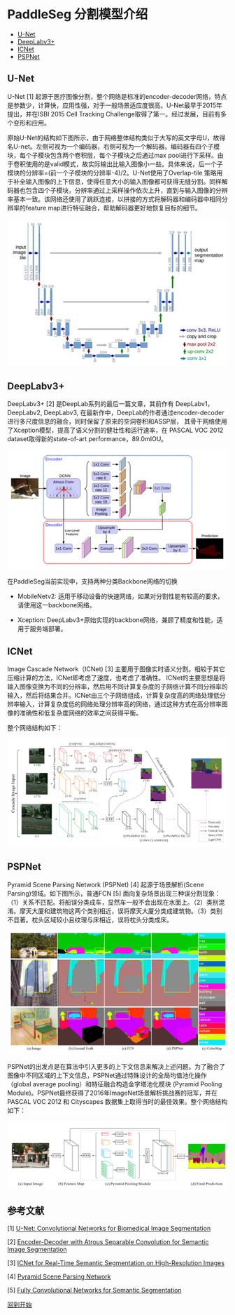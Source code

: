 <a name="top"></a>
# PaddleSeg 分割模型介绍

- [U-Net](#U-Net)	
- [DeepLabv3+](#DeepLab)	
- [ICNet](#ICNet)	
- [PSPNet](#PSPNet)

## U-Net
U-Net [1] 起源于医疗图像分割，整个网络是标准的encoder-decoder网络，特点是参数少，计算快，应用性强，对于一般场景适应度很高。U-Net最早于2015年提出，并在ISBI 2015 Cell Tracking Challenge取得了第一。经过发展，目前有多个变形和应用。

原始U-Net的结构如下图所示，由于网络整体结构类似于大写的英文字母U，故得名U-net。左侧可视为一个编码器，右侧可视为一个解码器。编码器有四个子模块，每个子模块包含两个卷积层，每个子模块之后通过max pool进行下采样。由于卷积使用的是valid模式，故实际输出比输入图像小一些。具体来说，后一个子模块的分辨率=(前一个子模块的分辨率-4)/2。U-Net使用了Overlap-tile 策略用于补全输入图像的上下信息，使得任意大小的输入图像都可获得无缝分割。同样解码器也包含四个子模块，分辨率通过上采样操作依次上升，直到与输入图像的分辨率基本一致。该网络还使用了跳跃连接，以拼接的方式将解码器和编码器中相同分辨率的feature map进行特征融合，帮助解码器更好地恢复目标的细节。

![](./imgs/unet.png)

## DeepLabv3+

DeepLabv3+ [2] 是DeepLab系列的最后一篇文章，其前作有 DeepLabv1，DeepLabv2, DeepLabv3,
在最新作中，DeepLab的作者通过encoder-decoder进行多尺度信息的融合，同时保留了原来的空洞卷积和ASSP层，
其骨干网络使用了Xception模型，提高了语义分割的健壮性和运行速率，在 PASCAL VOC 2012 dataset取得新的state-of-art performance，89.0mIOU。

![](./imgs/deeplabv3p.png)

在PaddleSeg当前实现中，支持两种分类Backbone网络的切换

- MobileNetv2:
适用于移动设备的快速网络，如果对分割性能有较高的要求，请使用这一backbone网络。

- Xception:
DeepLabv3+原始实现的backbone网络，兼顾了精度和性能，适用于服务端部署。


## ICNet

Image Cascade Network（ICNet) [3] 主要用于图像实时语义分割。相较于其它压缩计算的方法，ICNet即考虑了速度，也考虑了准确性。 ICNet的主要思想是将输入图像变换为不同的分辨率，然后用不同计算复杂度的子网络计算不同分辨率的输入，然后将结果合并。ICNet由三个子网络组成，计算复杂度高的网络处理低分辨率输入，计算复杂度低的网络处理分辨率高的网络，通过这种方式在高分辨率图像的准确性和低复杂度网络的效率之间获得平衡。

整个网络结构如下：

![](./imgs/icnet.png)

## PSPNet

Pyramid Scene Parsing Network (PSPNet) [4] 起源于场景解析(Scene Parsing)领域。如下图所示，普通FCN [5] 面向复杂场景出现三种误分割现象：（1）关系不匹配。将船误分类成车，显然车一般不会出现在水面上。（2）类别混淆。摩天大厦和建筑物这两个类别相近，误将摩天大厦分类成建筑物。（3）类别不显著。枕头区域较小且纹理与床相近，误将枕头分类成床。

![](./imgs/pspnet2.png)

PSPNet的出发点是在算法中引入更多的上下文信息来解决上述问题。为了融合了图像中不同区域的上下文信息，PSPNet通过特殊设计的全局均值池化操作（global average pooling）和特征融合构造金字塔池化模块 (Pyramid Pooling Module)。PSPNet最终获得了2016年ImageNet场景解析挑战赛的冠军，并在PASCAL VOC 2012 和 Cityscapes 数据集上取得当时的最佳效果。整个网络结构如下：

![](./imgs/pspnet.png)

## 参考文献

[1] [U-Net: Convolutional Networks for Biomedical Image Segmentation](https://arxiv.org/abs/1505.04597)

[2] [Encoder-Decoder with Atrous Separable Convolution for Semantic Image Segmentation](https://arxiv.org/abs/1802.02611)

[3] [ICNet for Real-Time Semantic Segmentation on High-Resolution Images](https://arxiv.org/abs/1704.08545)

[4] [Pyramid Scene Parsing Network](https://arxiv.org/abs/1612.01105)

[5] [Fully Convolutional Networks for Semantic Segmentation](https://people.eecs.berkeley.edu/~jonlong/long_shelhamer_fcn.pdf)

[回到开始](#top)
